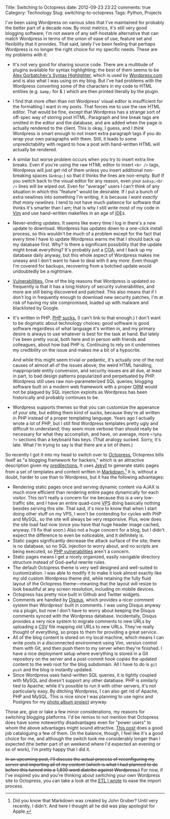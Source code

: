 Title: Switching to Octopress
date: 2012-09-23 23:22
comments: true
Category: Technology
Slug: switching-to-octopress
Tags: Python, Projects

I've been using Wordpress on various sites that I've maintained for probably the
better part of a decade now. By most metrics, it's still very good blogging
software; I'm not aware of any self-hostable alternative that can match
Wordpress in terms of the union of ease of use, feature set and flexibility that
it provides. That said, lately I've been feeling that perhaps Wordpress is no
longer the right choice for my specific needs. These are my problems with it:

- It's not very good for sharing source code. There are a multitude of plugins
  available for syntax highlighting; the best of them seems to be
  [Alex Gorbatchev's Syntax Highlighter](http://alexgorbatchev.com/SyntaxHighlighter/),
  which is used by
  [Wordpress.com](http://wordpress.com) and is also what I was using on my blog.
  But I've had problems with the Wordpress converting some of the characters in
  my code to HTML entities (e.g. `&amp;` for & ) which are then printed
  literally by the plugin.
- I find that more often than not Wordpress' visual editor is
  insufficient for the formatting I want in my posts. That forces me to use
  the raw HTML editor. That would be fine, except that Wordpress has a strange
  sort of off-spec way of storing post HTML. Paragraph and line break tags are
  omitted in the editor and the database, and are added when the page is
  actually rendered to the client. This is okay, I guess, and I *think*
  Wordpress is smart enough to not insert extra paragraph tags if you do wrap
  your own paragraphs with them. Still, it leads to some unpredictability with
  regard to how a post with hand-written HTML will actually be rendered.
- A similar but worse problem occurs when you try to insert extra line breaks.
  Even if you're using the raw HTML editor to insert `<br />` tags, Wordpress
  will just get rid of them unless you insert additional non-breaking spaces
  (`&nbsp;`) so that it thinks the lines are non-empty. But! If you switch back
  to the visual editor for any reason, even your `&nbsp;<br />` lines will be
  wiped out. Even for "average" users I can't think of any situation in which
  this "feature" would be desirable. If I put a bunch of extra newlines into
  something I'm writing, it is because *I want exactly that many newlines.* I
  tend to not have much patience for software that thinks it's smarter than
  I am; that is why I still write most of my code in [Vim](http://www.vim.org/)
  and use hand-written makefiles in an age of
  <acronym title="Integrated Development Environment">IDE</acronym>s.
- Never-ending updates. It seems like every time I log in there's a new update
  to download. Wordpress has updates down to a one-click install process, so
  this wouldn't be much of a problem except for the fact that
  every time I have to update Wordpress warns me that I should back up my
  database first. Why? Is there a significant possibility that the update might
  break everything? It's probably just a
  <acronym title="Cover Our Asses">COA</acronym>, and I back up my database
  daily anyway, but this whole aspect of Wordpress makes me uneasy and I don't
  want to have to deal with it any more. Even though I'm covered for backups,
  recovering from a botched update would undoubtedly be a nightmare.
- [Vulnerabilities.](http://en.wikipedia.org/wiki/WordPress#Vulnerabilities) One
  of the big reasons that Wordpress is updated so frequently is that it has a
  long history of security vulnerabilities, and more are still being discovered
  and patched. This also means that if I don't log in frequently enough to
  download new security patches, I'm at risk of having my site compromised,
  loaded up with malware and blacklisted by Google.
- It's written in PHP. [PHP sucks.](http://me.veekun.com/blog/2012/04/09/php-a-fractal-of-bad-design/)
  (I can't link to that enough.) I don't want to be dogmatic about technology
  choices; good software is good software regardless of what language it's
  written in, and my primary desire is always to use whatever is best for the
  task at hand. But lately I've been pretty vocal, both here and in person with
  friends and colleagues, about how bad PHP is. Continuing to rely on it
  undermines my credibility on the issue and makes me a bit of a hypocrite.

  And while this might seem trivial or pedantic, it's
  actually one of the root causes of almost all of the issues above; the weird
  HTML handling, inappropriate entity conversion, and security issues are all
  due, at least in part, to bad design patterns popularized and perpetuated by
  PHP. Wordpress still uses raw non-parameterized SQL queries; blogging software
  built on a modern web framework with a proper
  <acronym title="Object-Relational Mapping">ORM</acronym>
  would not be plagued by SQL
  injection exploits as Wordpress has been historically and probably continues
  to be.
- Wordpress supports themes so that you can customize the apperance of your
  site, but editing them kind of sucks, because they're all written in PHP
  instead of a proper templating language. Years ago I actually wrote a lot of
  PHP, but I still find Wordpress templates pretty ugly and difficult to
  understand; they seem more verbose than should really be necessary for what
  they accomplish, and have, on average, more `<?php ?>` sections than a
  keyboard has keys. (That analogy sucked. Sorry, it's late. What I'm trying to
  say is that there are a lot of them.)

<!-- PELICAN_END_SUMMARY -->

So recently I got it into my head to switch over to
[Octopress.](http://octopress.org/) Octopress bills itself as "a blogging
framework for hackers," which is an attractive description given my
[predilections.](/categories/coding) It uses
[Jekyll](https://github.com/mojombo/jekyll) to generate static pages from a set
of templates and content written in
[Markdown.](http://daringfireball.net/projects/markdown/)[^markdown] It is,
without a doubt, harder to use than to Wordpress, but it has the following
advantages:

- Rendering static pages once and serving dynamic content via AJAX is much more
  efficient than rendering entire pages dynamically for each visitor. This isn't
  really a concern for me because this is a very low-traffic site, and I have an
  entire quad-core <acronym title="Virtual Private Server">VPS</acronym>
  doing basically nothing besides serving this site. That said, it's nice to
  know that when I start doing other stuff on my VPS, I won't be contending for
  cycles with PHP and MySQL, so the site will always be very responsive. Plus,
  wow does the site load fast now (once you have that huge header image cached,
  anyway. I'll fix that soon.) Also not a huge concern for a blog, but I
  didn't expect the difference to even be noticeable, and it definitely is.
- Static pages significantly decrease the attack surface of the site; there is
  no database, so no SQL injection to worry about, and no scripts are being
  executed, so [PHP vulnerabilities](http://www.kb.cert.org/vuls/id/520827)
  aren't a concern.
- Static pages means I get a nicely organized, easily navigable directory
  structure instead of God-awful rewrite rules.
- The default Octopress theme is very well designed and well-suited to
  customization.  I was able to modify it to make it look almost exactly like my
  old custom Wordpress theme did, while retaining the fully fluid layout of the
  Octopress theme&mdash;meaning that the layout will resize to look beautiful at
  any screen resolution, including on mobile devices.
- Octopress has pretty nice built in Github and Twitter widgets.
- Comments are handled by [Disqus](http://disqus.com/), which provides a nicer
  comment system than Wordpress' built in comments.  I was using Disqus anyway
  via a plugin, but now I don't have to worry about keeping the Disqus comments
  synced with the Wordpress database. Incidentally, Disqus provides a very nice
  system to migrate comments to new URLs by uploading a
  <acronym title="Comma Separate Value">CSV</acronym> file mapping old URLs to
  new URLs. They've really thought of everything, so props to them for providing
  a great service.
- All of the blog content is stored on my local machine, which means I can write
  posts in a disconnected environment using Vim, version control them with Git,
  and then push them to my server when they're finished. I have a nice
  deployment setup where everything is stored in a Git repository on the server
  and a post-commit hook copies the updated content to the web root for the blog
  subdomain. All I have to do is `git push` and the blog is instantly updated.
- Since Wordpress uses hand-written SQL queries, it is tightly coupled with
  MySQL and doesn't support any other database. PHP is similarly tied to Apache;
  while it's possible to run it with other servers, it's not particularly easy.
  By ditching Wordpress, I can also get rid of Apache, PHP and MySQL. This is
  nice since I was planning to use nginx and Postgres for my
  [photo album project](/entry/2012/09/14/social-networks-and-content-ownership/)
  anyway.

Those are, give or take a few minor considerations, my reasons for switching
blogging platforms. I'd be remiss to not mention that Octopress does have some
noteworthy disadvantages even for "power users" to whom the above advantages
might sound attractive.
[This post](http://alblue.bandlem.com/2012/02/disadvantages-of-octopress.html
"Disadvantages of Octopress - AlBlue's Blog")
does a good job cataloguing a few of them. On the balance, though, I feel like
it's a good choice for me, and although the switch took me considerably longer
than I expected (the better part of an weekend where I'd expected an evening or
so of work), I'm pretty happy that I did it.

<span style="text-decoration: line-through;">In an upcoming post, I'll discuss the actual process of reconfiguring my server
and importing all of my content (which is what I had planned to do before this
turned into a 1,600 word diatribe against Wordpress.)</span> For now, if I've inspired
you and you're thinking about switching your own Wordpress site to Octopress,
you can take a look at the
[<acronym title="Extract, Transform, Load">ETL</acronym> I wrote](https://github.com/mlindgren/wp2octopress)
to ease the import process.

[^markdown]: Did you know that Markdown was created by John Gruber? Until very
recently, I didn't. And here I thought all he did was play apologist for
Apple.
